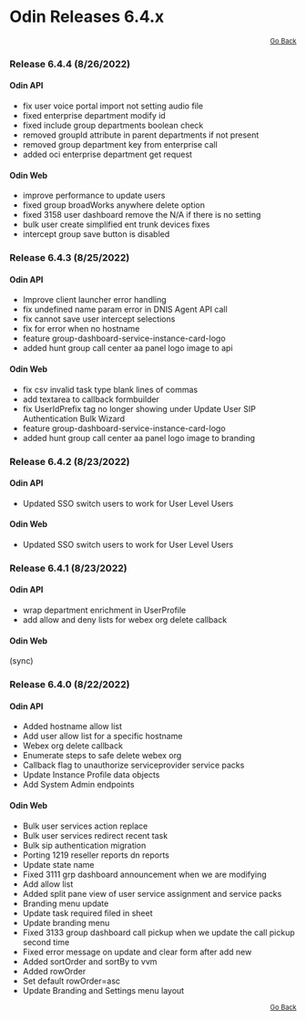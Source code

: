 # Odin Releases 6.4.x

<div style="text-align: right"><small><a href="/">Go Back</a></small></div>

### Release 6.4.4 (8/26/2022)

#### Odin API

- fix user voice portal import not setting audio file
- fixed enterprise department modify id
- fixed include group departments boolean check
- removed groupId attribute in parent departments if not present
- removed group department key from enterprise call
- added oci enterprise department get request

#### Odin Web

- improve performance to update users
- fixed group broadWorks anywhere delete option
- fixed 3158 user dashboard remove the N/A if there is no setting
- bulk user create simplified ent trunk devices fixes
- intercept group save button is disabled

### Release 6.4.3 (8/25/2022)

#### Odin API

- Improve client launcher error handling
- fix undefined name param error in DNIS Agent API call
- fix cannot save user intercept selections
- fix for error when no hostname
- feature group-dashboard-service-instance-card-logo
- added hunt group call center aa panel logo image to api

#### Odin Web

- fix csv invalid task type blank lines of commas
- add textarea to callback formbuilder
- fix UserIdPrefix tag no longer showing under Update User SIP Authentication Bulk Wizard
- feature group-dashboard-service-instance-card-logo
- added hunt group call center aa panel logo image to branding

### Release 6.4.2 (8/23/2022)

#### Odin API

- Updated SSO switch users to work for User Level Users

#### Odin Web

- Updated SSO switch users to work for User Level Users

### Release 6.4.1 (8/23/2022)

#### Odin API

- wrap department enrichment in UserProfile
- add allow and deny lists for webex org delete callback

#### Odin Web

(sync)

### Release 6.4.0 (8/22/2022)

#### Odin API

- Added hostname allow list
- Add user allow list for a specific hostname
- Webex org delete callback
- Enumerate steps to safe delete webex org
- Callback flag to unauthorize serviceprovider service packs
- Update Instance Profile data objects
- Add System Admin endpoints

#### Odin Web

- Bulk user services action replace
- Bulk user services redirect recent task
- Bulk sip authentication migration
- Porting 1219 reseller reports dn reports
- Update state name
- Fixed 3111 grp dashboard announcement when we are modifying
- Add allow list
- Added split pane view of user service assignment and service packs
- Branding menu update
- Update task required filed in sheet
- Update branding menu
- Fixed 3133 group dashboard call pickup when we update the call pickup second time
- Fixed error message on update and clear form after add new
- Added sortOrder and sortBy to vvm
- Added rowOrder
- Set default rowOrder=asc
- Update Branding and Settings menu layout

<div style="text-align: right"><small><a href="/">Go Back</a></small></div>
